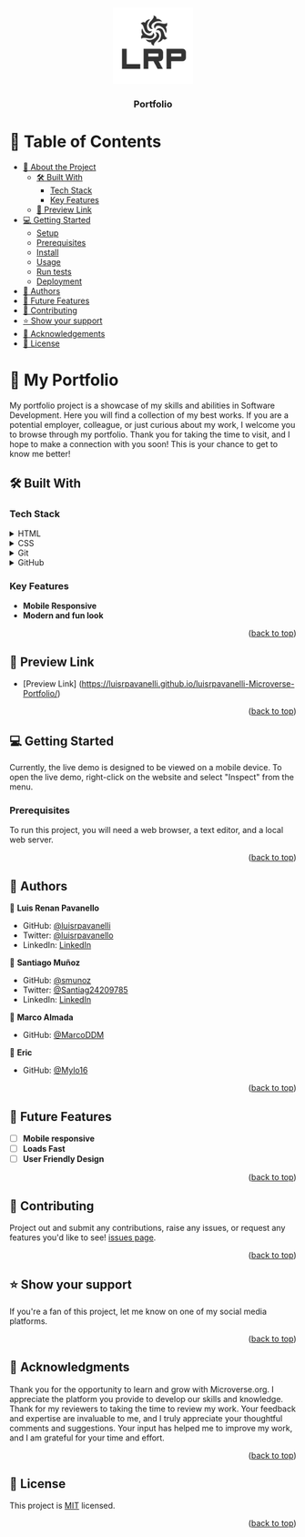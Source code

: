 <a name="readme-top"></a>
<div align="center">
  <img src="./Images/logo.png" alt="LRP" width="140"  height="auto" />
  <br/>

  <h3><b>Portfolio</b></h3> 

</div>

<!-- TABLE OF CONTENTS -->

# 📗 Table of Contents

- [📖 About the Project](#about-project)
  - [🛠 Built With](#built-with)
    - [Tech Stack](#tech-stack)
    - [Key Features](#key-features)
  - [🚀 Preview Link](#preview-link)
- [💻 Getting Started](#getting-started)
  - [Setup](#setup)
  - [Prerequisites](#prerequisites)
  - [Install](#install)
  - [Usage](#usage)
  - [Run tests](#run-tests)
  - [Deployment](#triangular_flag_on_post-deployment)
- [👥 Authors](#authors)
- [🔭 Future Features](#future-features)
- [🤝 Contributing](#contributing)
- [⭐️ Show your support](#support)
- [🙏 Acknowledgements](#acknowledgements)
- [📝 License](#license)

<!-- PROJECT DESCRIPTION -->

# 📖 My Portfolio <a name="about-project"></a>

My portfolio project is a showcase of my skills and abilities in Software Development. Here you will find a collection of my best works. If you are a potential employer, colleague, or just curious about my work, I welcome you to browse through my portfolio. Thank you for taking the time to visit, and I hope to make a connection with you soon! This is your chance to get to know me better! 

## 🛠 Built With <a name="built-with"></a>

### Tech Stack <a name="tech-stack"></a>

<details>
  <summary>HTML</summary>
</details>

<details>
  <summary>CSS</summary>
</details>

<details>
<summary>Git</summary>
</details>

<details>
<summary>GitHub</summary>
</details>

<!-- Features -->

### Key Features <a name="key-features"></a>

- **Mobile Responsive**
- **Modern and fun look**

<p align="right">(<a href="#readme-top">back to top</a>)</p>

<!-- Preview link -->

## 🚀 Preview Link <a name="preview-link"></a>

- [Preview Link] (https://luisrpavanelli.github.io/luisrpavanelli-Microverse-Portfolio/)

<p align="right">(<a href="#readme-top">back to top</a>)</p>

<!-- GETTING STARTED -->

## 💻 Getting Started <a name="getting-started"></a>

Currently, the live demo is designed to be viewed on a mobile device. To open the live demo, right-click on the website and select "Inspect" from the menu.

### Prerequisites

To run this project, you will need a web browser, a text editor, and a local web server.

<p align="right">(<a href="#readme-top">back to top</a>)</p>

<!-- AUTHORS -->

## 👥 Authors <a name="authors"></a>

👤 **Luis Renan Pavanello**

- GitHub: [@luisrpavanelli](https://github.com/luisrpavanelli)
- Twitter: [@luisrpavanello](https://twitter.com/luisrpavanello)
- LinkedIn: [LinkedIn](https://linkedin.com/in/luisrpavanello)

👤 **Santiago Muñoz**

- GitHub: [@smunoz](https://github.com/smunoz)
- Twitter: [@Santiag24209785](https://twitter.com/Santiag24209785)
- LinkedIn: [LinkedIn](https://linkedin.com/in/santiagomuñoz)

👤 **Marco Almada**

- GitHub: [@MarcoDDM](https://github.com/MarcoDDM)

👤 **Eric**

- GitHub: [@Mylo16](https://github.com/Mylo16)



<p align="right">(<a href="#readme-top">back to top</a>)</p>

<!-- FUTURE FEATURES -->

## 🔭 Future Features <a name="future-features"></a>

- [ ] **Mobile responsive**
- [ ] **Loads Fast**
- [ ] **User Friendly Design**

<p align="right">(<a href="#readme-top">back to top</a>)</p>

<!-- CONTRIBUTING -->

## 🤝 Contributing <a name="contributing"></a>

Project out and submit any contributions, raise any issues, or request any features you'd like to see! [issues page](../../issues/).

<p align="right">(<a href="#readme-top">back to top</a>)</p>

<!-- SUPPORT -->

## ⭐️ Show your support <a name="support"></a>

If you're a fan of this project, let me know on one of my social media platforms.

<p align="right">(<a href="#readme-top">back to top</a>)</p>

<!-- ACKNOWLEDGEMENTS -->

## 🙏 Acknowledgments <a name="acknowledgements"></a>

Thank you for the opportunity to learn and grow with Microverse.org. I appreciate the platform you provide to develop our skills and knowledge. Thank for my reviewers to taking the time to review my work. Your feedback and expertise are invaluable to me, and I truly appreciate your thoughtful comments and suggestions. Your input has helped me to improve my work, and I am grateful for your time and effort.

<p align="right">(<a href="#readme-top">back to top</a>)</p>

<!-- LICENSE -->

## 📝 License <a name="license"></a>

This project is [MIT](https://github.com/luisrpavanelli/Microverse-Portfolio/blob/main/LICENSE) licensed.

<p align="right">(<a href="#readme-top">back to top</a>)</p>
